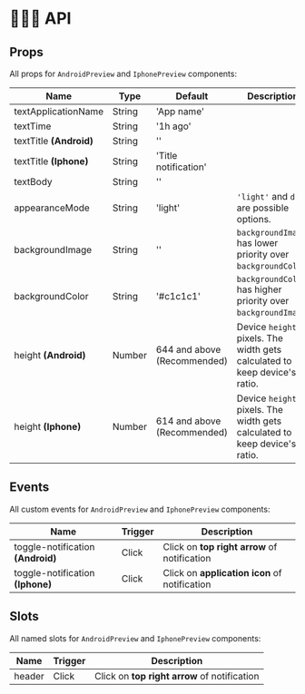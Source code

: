 # 👨🏻‍🏫 API

## Props

All props for `AndroidPreview` and `IphonePreview` components:

| Name                      | Type      | Default                       | Description |
| ---                       | ---       | ---                           | ---         |
| textApplicationName       | String    | 'App name'                    |  |
| textTime                  | String    | '1h ago'                      |  |
| textTitle **(Android)**   | String    | ''                            |  |
| textTitle **(Iphone)**    | String    | 'Title notification'          |  |
| textBody                  | String    | ''                            |  |
| appearanceMode            | String    | 'light'                       | `'light'` and `dark` are possible options. |
| backgroundImage           | String    | ''                            | `backgroundImage` has lower priority over `backgroundColor`. |
| backgroundColor           | String    | '#c1c1c1'                     | `backgroundColor` has higher priority over `backgroundImage`. |
| height **(Android)**      | Number    | 644 and above (Recommended)   | Device `height` in pixels. The width gets calculated to keep device's ratio. |
| height **(Iphone)**       | Number    | 614 and above (Recommended)   | Device `height` in pixels. The width gets calculated to keep device's ratio. |


## Events

All custom events for `AndroidPreview` and `IphonePreview` components:

| Name                                  | Trigger   | Description                                   |
| ---                                   | ---       | ---                                           |
| toggle-notification **(Android)**     | Click     | Click on **top right arrow** of notification  |
| toggle-notification **(Iphone)**      | Click     | Click on **application icon** of notification |


## Slots

All named slots for `AndroidPreview` and `IphonePreview` components:


| Name      | Trigger   | Description                                   |
| ---       | ---       | ---                                           |
| header    | Click     | Click on **top right arrow** of notification  |
